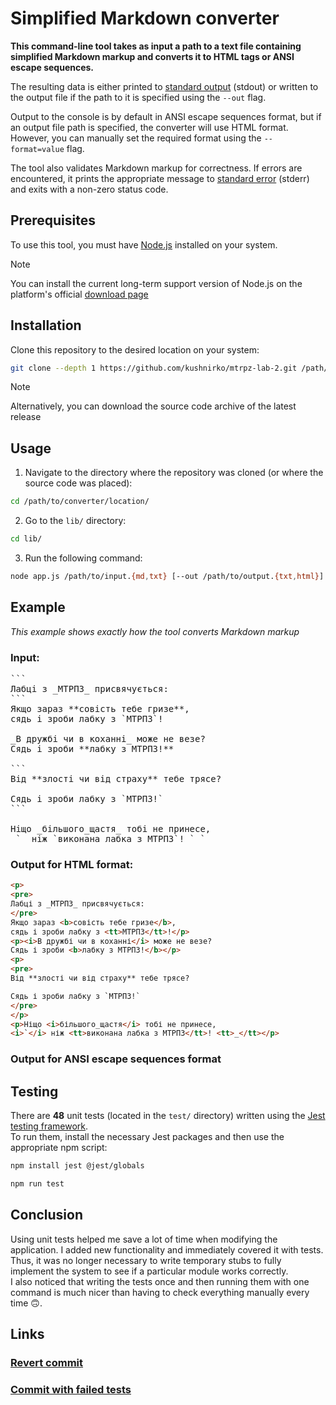 # Simplified Markdown converter

**This command-line tool takes as input a path to a text file containing simplified Markdown markup and converts it to HTML tags or ANSI escape sequences.**

The resulting data is either printed to [standard output](https://en.wikipedia.org/wiki/Standard_streams) (stdout) or written to the output file if the path to it is specified using the `--out` flag.

Output to the console is by default in ANSI escape sequences format, but if an output file path is specified, the converter will use HTML format. However, you can manually set the required format using the `--format=value` flag.

The tool also validates Markdown markup for correctness. If errors are encountered, it prints the appropriate message to [standard error](https://en.wikipedia.org/wiki/Standard_streams) (stderr) and exits with a non-zero status code.

## Prerequisites

To use this tool, you must have [Node.js](https://nodejs.org/en) installed on your system.

> [!NOTE]
> You can install the current long-term support version of Node.js on the platform's official [download page](https://nodejs.org/en/download)

## Installation

Clone this repository to the desired location on your system:

```bash
git clone --depth 1 https://github.com/kushnirko/mtrpz-lab-2.git /path/to/desired/location/
```

> [!NOTE]
> Alternatively, you can download the source code archive of the latest release

## Usage

1. Navigate to the directory where the repository was cloned (or where the source code was placed):
  
```bash
cd /path/to/converter/location/
```

2. Go to the `lib/` directory:

```bash
cd lib/
```

3. Run the following command:

```bash
node app.js /path/to/input.{md,txt} [--out /path/to/output.{txt,html}] [--format={ansi,html}]
```

## Example

_This example shows exactly how the tool converts Markdown markup_

### Input:

<pre>
```
Лабці з _МТРПЗ_ присвячується:
```
Якщо зараз **совість тебе гризе**,
сядь і зроби лабку з `МТРПЗ`!

_В дружбі чи в коханні_ може не везе?
Сядь і зроби **лабку з МТРПЗ!**

```
Від **злості чи від страху** тебе трясе?

Сядь і зроби лабку з `МТРПЗ!`
```

Ніщо _більшого_щастя_ тобі не принесе,
_`_ ніж `виконана лабка з МТРПЗ`! `_`
</pre>

### Output for HTML format:

```html
<p>
<pre>
Лабці з _МТРПЗ_ присвячується:
</pre>
Якщо зараз <b>совість тебе гризе</b>,
сядь і зроби лабку з <tt>МТРПЗ</tt>!</p>
<p><i>В дружбі чи в коханні</i> може не везе?
Сядь і зроби <b>лабку з МТРПЗ!</b></p>
<p>
<pre>
Від **злості чи від страху** тебе трясе?

Сядь і зроби лабку з `МТРПЗ!`
</pre>
</p>
<p>Ніщо <i>більшого_щастя</i> тобі не принесе,
<i>`</i> ніж <tt>виконана лабка з МТРПЗ</tt>! <tt>_</tt></p>
```

### Output for ANSI escape sequences format

## Testing

There are **48** unit tests (located in the `test/` directory) written using the [Jest testing framework](https://jestjs.io). \
To run them, install the necessary Jest packages and then use the appropriate npm script:

```bash
npm install jest @jest/globals
```

```bash
npm run test
```

## Conclusion

Using unit tests helped me save a lot of time when modifying the application. I added new functionality and immediately covered it with tests. Thus, it was no longer necessary to write temporary stubs to fully implement the system to see if a particular module works correctly. \
I also noticed that writing the tests once and then running them with one command is much nicer than having to check everything manually every time 🙃.

## Links

### [Revert commit](https://github.com/kushnirko/mtrpz-lab-2/commit/158f8c555173593e06cc947b5985a66dbacfe514)

### [Commit with failed tests](https://github.com/kushnirko/mtrpz-lab-2/commit/0b727832a48600496eb77a0fe5d5db486c2e1cdb)

